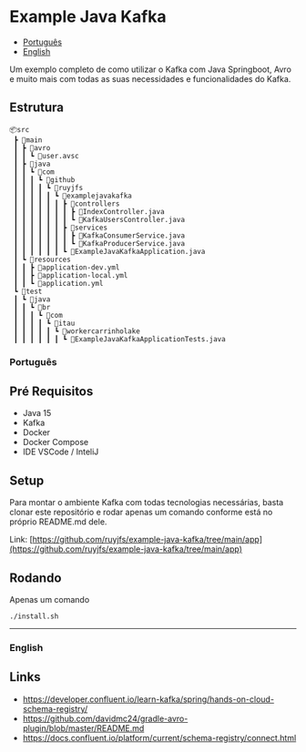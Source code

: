 # Example Java Kafka

- [Português](###Português)
- [English](###English)

Um exemplo completo de como utilizar o Kafka com Java Springboot, Avro e muito mais com todas as suas necessidades e funcionalidades do Kafka.

## Estrutura

```
📦src
 ┣ 📂main
 ┃ ┣ 📂avro
 ┃ ┃ ┗ 📜user.avsc
 ┃ ┣ 📂java
 ┃ ┃ ┗ 📂com
 ┃ ┃ ┃ ┗ 📂github
 ┃ ┃ ┃ ┃ ┗ 📂ruyjfs
 ┃ ┃ ┃ ┃ ┃ ┗ 📂examplejavakafka
 ┃ ┃ ┃ ┃ ┃ ┃ ┣ 📂controllers
 ┃ ┃ ┃ ┃ ┃ ┃ ┃ ┣ 📜IndexController.java
 ┃ ┃ ┃ ┃ ┃ ┃ ┃ ┗ 📜KafkaUsersController.java
 ┃ ┃ ┃ ┃ ┃ ┃ ┣ 📂services
 ┃ ┃ ┃ ┃ ┃ ┃ ┃ ┣ 📜KafkaConsumerService.java
 ┃ ┃ ┃ ┃ ┃ ┃ ┃ ┗ 📜KafkaProducerService.java
 ┃ ┃ ┃ ┃ ┃ ┃ ┗ 📜ExampleJavaKafkaApplication.java
 ┃ ┗ 📂resources
 ┃ ┃ ┣ 📜application-dev.yml
 ┃ ┃ ┣ 📜application-local.yml
 ┃ ┃ ┗ 📜application.yml
 ┗ 📂test
 ┃ ┗ 📂java
 ┃ ┃ ┗ 📂br
 ┃ ┃ ┃ ┗ 📂com
 ┃ ┃ ┃ ┃ ┗ 📂itau
 ┃ ┃ ┃ ┃ ┃ ┗ 📂workercarrinholake
 ┃ ┃ ┃ ┃ ┃ ┃ ┗ 📜ExampleJavaKafkaApplicationTests.java
```

### Português

## Pré Requisitos

- Java 15
- Kafka
- Docker
- Docker Compose
- IDE VSCode / InteliJ

## Setup

Para montar o ambiente Kafka com todas tecnologias necessárias, basta clonar este repositório e rodar apenas um comando conforme está no próprio README.md dele.

Link: [https://github.com/ruyjfs/example-java-kafka/tree/main/app](https://github.com/ruyjfs/example-java-kafka/tree/main/app)

## Rodando

Apenas um comando

```
./install.sh
```

---

### English

## Links

- https://developer.confluent.io/learn-kafka/spring/hands-on-cloud-schema-registry/
- https://github.com/davidmc24/gradle-avro-plugin/blob/master/README.md
- https://docs.confluent.io/platform/current/schema-registry/connect.html

